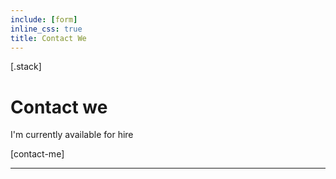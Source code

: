 ```yaml
---
include: [form]
inline_css: true
title: Contact We
---
```


[.stack]
  # Contact we
  I'm currently available for hire

  [contact-me]

  ---
